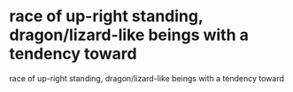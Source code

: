 # race of up-right standing, dragon/lizard-like beings with a tendency toward

race of up-right standing, dragon/lizard-like beings with a tendency toward
